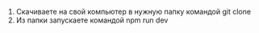1. Скачиваете на свой компьютер в нужную папку командой git clone
2. Из папки запускаете командой npm run dev
